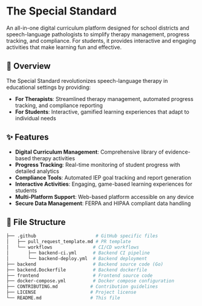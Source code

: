 # The Special Standard

An all-in-one digital curriculum platform designed for school districts and speech-language pathologists to simplify therapy management, progress tracking, and compliance. For students, it provides interactive and engaging activities that make learning fun and effective.

## 🎯 Overview

The Special Standard revolutionizes speech-language therapy in educational settings by providing:

- **For Therapists**: Streamlined therapy management, automated progress tracking, and compliance reporting
- **For Students**: Interactive, gamified learning experiences that adapt to individual needs

## ✨ Features

- **Digital Curriculum Management**: Comprehensive library of evidence-based therapy activities
- **Progress Tracking**: Real-time monitoring of student progress with detailed analytics
- **Compliance Tools**: Automated IEP goal tracking and report generation
- **Interactive Activities**: Engaging, game-based learning experiences for students
- **Multi-Platform Support**: Web-based platform accessible on any device
- **Secure Data Management**: FERPA and HIPAA compliant data handling

## 📁 File Structure

```bash
├── .github                      # GitHub specific files
│   ├── pull_request_template.md # PR template
│   └── workflows               # CI/CD workflows
│       ├── backend-ci.yml      # Backend CI pipeline
│       └── backend-deploy.yml  # Backend deployment
├── backend                     # Backend source code (Go)
├── backend.Dockerfile          # Backend dockerfile
├── frontend                    # Frontend source code
├── docker-compose.yml          # Docker compose configuration
├── CONTRIBUTING.md            # Contribution guidelines
├── LICENSE                    # Project license
└── README.md                  # This file
